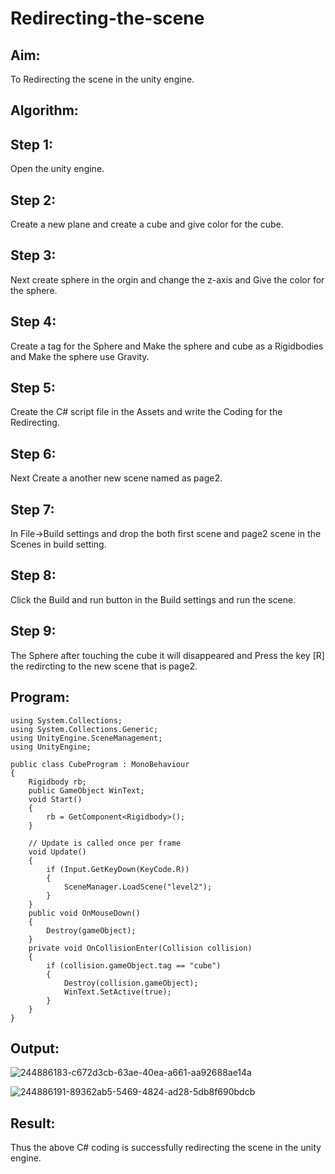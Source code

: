 # Redirecting-the-scene

## Aim:
To Redirecting the scene in the unity engine.
## Algorithm:
## Step 1:
Open the unity engine.

## Step 2:
Create a new plane and create a cube and give color for the cube.

## Step 3:
Next create sphere in the orgin and change the z-axis and Give the color for the sphere.

## Step 4:
Create a tag for the Sphere and Make the sphere and cube as a Rigidbodies and Make the sphere use Gravity.

## Step 5:
Create the C# script file in the Assets and write the Coding for the Redirecting.

## Step 6:
Next Create a another new scene named as page2.

## Step 7:
In File->Build settings and drop the both first scene and page2 scene in the Scenes in build setting.

## Step 8:
Click the Build and run button in the Build settings and run the scene.

## Step 9:
The Sphere after touching the cube it will disappeared and Press the key [R] the redircting to the new scene that is page2.
## Program:
```
using System.Collections;
using System.Collections.Generic;
using UnityEngine.SceneManagement;
using UnityEngine;

public class CubeProgram : MonoBehaviour
{
    Rigidbody rb;
    public GameObject WinText;
    void Start()
    {
        rb = GetComponent<Rigidbody>();
    }

    // Update is called once per frame
    void Update()
    {
        if (Input.GetKeyDown(KeyCode.R))
        {
            SceneManager.LoadScene("level2");
        }
    }
    public void OnMouseDown()
    {
        Destroy(gameObject);
    }
    private void OnCollisionEnter(Collision collision)
    {
        if (collision.gameObject.tag == "cube")
        {
            Destroy(collision.gameObject);
            WinText.SetActive(true);
        }
    }
}
```
## Output:

![244886183-c672d3cb-63ae-40ea-a661-aa92688ae14a](https://github.com/ragul-2004/Redirecting-the-scene/assets/94367917/6923b6f2-f316-4b08-a24c-6d4b17eb40f4)

![244886191-89362ab5-5469-4824-ad28-5db8f690bdcb](https://github.com/ragul-2004/Redirecting-the-scene/assets/94367917/ba275d92-a4c0-416f-973e-06895e1b35d0)

## Result:
Thus the above C# coding is successfully redirecting the scene in the unity engine.
